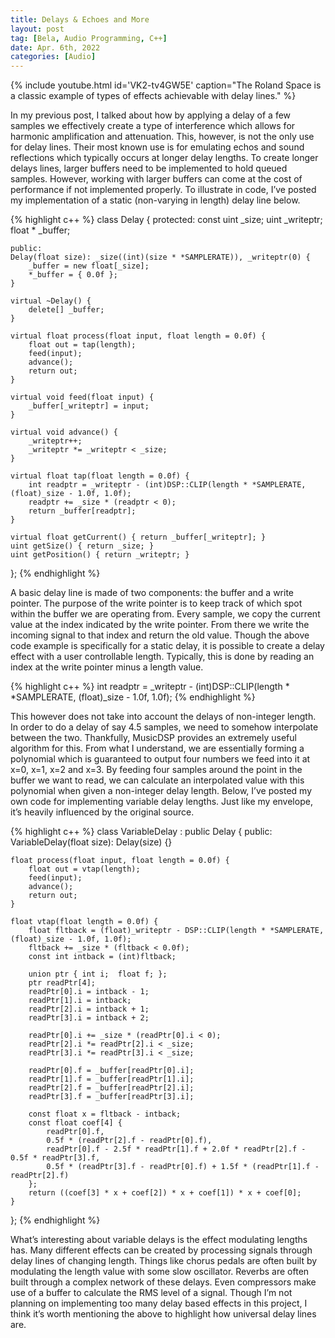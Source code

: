 ```yaml
---
title: Delays & Echoes and More
layout: post
tag: [Bela, Audio Programming, C++]
date: Apr. 6th, 2022
categories: [Audio]
---
```


{% include youtube.html id='VK2-tv4GW5E' caption="The Roland Space is a classic example of types of effects achievable with delay lines." %}

In my previous post, I talked about how by applying a delay of a few samples we effectively create a type of interference which allows for harmonic amplification and attenuation. This, however, is not the only use for delay lines. Their most known use is for emulating echos and sound reflections which typically occurs at longer delay lengths. To create longer delays lines, larger buffers need to be implemented to hold queued samples. However, working with larger buffers can come at the cost of performance if not implemented properly. To illustrate in code, I’ve posted my implementation of a static (non-varying in length) delay line below.

{% highlight c++ %}
class Delay {
	protected:
	const uint _size;
	uint _writeptr;
	float * _buffer;

	public:
	Delay(float size): _size((int)(size * *SAMPLERATE)), _writeptr(0) {
		_buffer = new float[_size];
		*_buffer = { 0.0f };
	}

	virtual ~Delay() {
		delete[] _buffer;
	}

	virtual float process(float input, float length = 0.0f) {
		float out = tap(length);
		feed(input);
		advance();
		return out;
	}

	virtual void feed(float input) {
		_buffer[_writeptr] = input;
	}

	virtual void advance() {
		_writeptr++;
		_writeptr *= _writeptr < _size;
	}

	virtual float tap(float length = 0.0f) {
		int readptr = _writeptr - (int)DSP::CLIP(length * *SAMPLERATE, (float)_size - 1.0f, 1.0f);
		readptr += _size * (readptr < 0);
		return _buffer[readptr];
	}

	virtual float getCurrent() { return _buffer[_writeptr]; }
	uint getSize() { return _size; }
	uint getPosition() { return _writeptr; }
};
{% endhighlight %}

A basic delay line is made of two components: the buffer and a write pointer. The purpose of the write pointer is to keep track of which spot within the buffer we are operating from. Every sample, we copy the current value at the index indicated by the write pointer. From there we write the incoming signal to that index and return the old value. Though the above code example is specifically for a static delay, it is possible to create a delay effect with a user controllable length. Typically, this is done by reading an index at the write pointer minus a length value.

{% highlight c++ %}
int readptr = _writeptr - (int)DSP::CLIP(length * *SAMPLERATE, (float)_size - 1.0f, 1.0f);
{% endhighlight %}

This however does not take into account the delays of non-integer length. In order to do a delay of say 4.5 samples, we need to somehow interpolate between the two. Thankfully, MusicDSP provides an extremely useful algorithm for this. From what I understand, we are essentially forming a polynomial which is guaranteed to output four numbers we feed into it at x=0, x=1, x=2 and x=3. By feeding four samples around the point in the buffer we want to read, we can calculate an interpolated value with this polynomial when given a non-integer delay length. Below, I’ve posted my own code for implementing variable delay lengths. Just like my envelope, it’s heavily influenced by the original source.

{% highlight c++ %}
class VariableDelay : public Delay {
	public:
	VariableDelay(float size): Delay(size) {}

	float process(float input, float length = 0.0f) {
		float out = vtap(length);
		feed(input);
		advance();
		return out;
	}

	float vtap(float length = 0.0f) {
		float fltback = (float)_writeptr - DSP::CLIP(length * *SAMPLERATE, (float)_size - 1.0f, 1.0f);
		fltback += _size * (fltback < 0.0f);
		const int intback = (int)fltback;

		union ptr {	int i;	float f; };
		ptr readPtr[4];
		readPtr[0].i = intback - 1;
		readPtr[1].i = intback;
		readPtr[2].i = intback + 1;
		readPtr[3].i = intback + 2;

		readPtr[0].i += _size * (readPtr[0].i < 0);
		readPtr[2].i *= readPtr[2].i < _size;
		readPtr[3].i *= readPtr[3].i < _size;

		readPtr[0].f = _buffer[readPtr[0].i];
		readPtr[1].f = _buffer[readPtr[1].i];
		readPtr[2].f = _buffer[readPtr[2].i];
		readPtr[3].f = _buffer[readPtr[3].i];

		const float x = fltback - intback;
		const float coef[4] {
			readPtr[0].f,
			0.5f * (readPtr[2].f - readPtr[0].f),
			readPtr[0].f - 2.5f * readPtr[1].f + 2.0f * readPtr[2].f - 0.5f * readPtr[3].f,
			0.5f * (readPtr[3].f - readPtr[0].f) + 1.5f * (readPtr[1].f - readPtr[2].f)
		};
		return ((coef[3] * x + coef[2]) * x + coef[1]) * x + coef[0];
	}
};
{% endhighlight %}

What’s interesting about variable delays is the effect modulating lengths has. Many different effects can be created by processing signals through delay lines of changing length. Things like chorus pedals are often built by modulating the length value with some slow oscillator. Reverbs are often built through a complex network of these delays. Even compressors make use of a buffer to calculate the RMS level of a signal. Though I’m not planning on implementing too many delay based effects in this project, I think it’s worth mentioning the above to highlight how universal delay lines are.
